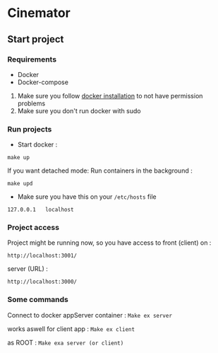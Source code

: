 
# Cinemator

## Start project
### Requirements
- Docker
- Docker-compose

1. Make sure you follow [docker installation](https://docs.docker.com/engine/install/linux-postinstall/) to not have permission problems
2. Make sure you don't run docker with sudo 

### Run projects
- Start docker : 
```
make up
```

If you want detached mode: Run containers in the background :
```
make upd
```
- Make sure you have this on your ```/etc/hosts``` file

```
127.0.0.1	localhost
```

### Project access
Project might be running now, so you have access to front (client) on :
```
http://localhost:3001/
```
server (URL) : 
```
http://localhost:3000/
```

### Some commands
Connect to docker appServer container : 
```Make ex server```

works aswell for client app :
```Make ex client```

as ROOT :
```Make exa server (or client)```